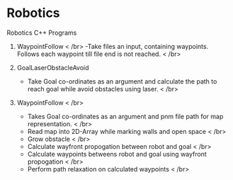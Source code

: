 # Robotics
Robotics C++ Programs

1. WaypointFollow < /br>
   -Take files an input, containing waypoints. Follows each waypoint till file end is not reached. < /br>
  
2. GoalLaserObstacleAvoid </br>
   - Take Goal co-ordinates as an argument and calculate the path to reach goal while avoid obstacles using laser. < /br>
   
3. WaypointFollow < /br>
   - Takes Goal co-ordinates as an argument and pnm file path for map representation. < /br>
   - Read map into 2D-Array while marking walls and open space  < /br>
   - Grow obstacle  < /br>
   - Calculate wayfront propogation between robot and goal < /br>
   - Calculate waypoints betweens robot and goal using wayfront propogation < /br>
   - Perform path relaxation on calculated waypoints  < /br>
